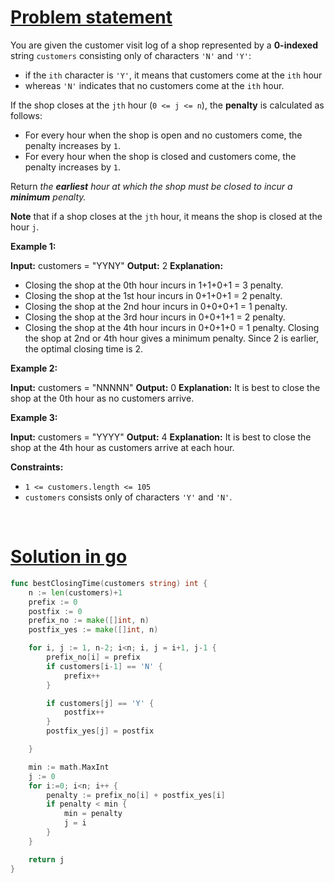 # [Problem statement](https://leetcode.com/problems/minimum-penalty-for-a-shop)

You are given the customer visit log of a shop represented by a **0-indexed** string `customers` consisting only of characters `'N'` and `'Y'`:

* if the `ith` character is `'Y'`, it means that customers come at the `ith` hour
* whereas `'N'` indicates that no customers come at the `ith` hour.

If the shop closes at the `jth` hour (`0 <= j <= n`), the **penalty** is calculated as follows:

* For every hour when the shop is open and no customers come, the penalty increases by `1`.
* For every hour when the shop is closed and customers come, the penalty increases by `1`.

Return _the **earliest** hour at which the shop must be closed to incur a **minimum** penalty._

**Note** that if a shop closes at the `jth` hour, it means the shop is closed at the hour `j`.

**Example 1:**


**Input:** customers = "YYNY"
**Output:** 2
**Explanation:** 
- Closing the shop at the 0th hour incurs in 1+1+0+1 = 3 penalty.
- Closing the shop at the 1st hour incurs in 0+1+0+1 = 2 penalty.
- Closing the shop at the 2nd hour incurs in 0+0+0+1 = 1 penalty.
- Closing the shop at the 3rd hour incurs in 0+0+1+1 = 2 penalty.
- Closing the shop at the 4th hour incurs in 0+0+1+0 = 1 penalty.
Closing the shop at 2nd or 4th hour gives a minimum penalty. Since 2 is earlier, the optimal closing time is 2.

**Example 2:**


**Input:** customers = "NNNNN"
**Output:** 0
**Explanation:** It is best to close the shop at the 0th hour as no customers arrive.

**Example 3:**


**Input:** customers = "YYYY"
**Output:** 4
**Explanation:** It is best to close the shop at the 4th hour as customers arrive at each hour.

**Constraints:**

* `1 <= customers.length <= 105`
* `customers` consists only of characters `'Y'` and `'N'`.

<br />

# [Solution in go](https://leetcode.com/submissions/detail/1186472996/)

```go
func bestClosingTime(customers string) int {
    n := len(customers)+1
    prefix := 0
    postfix := 0
    prefix_no := make([]int, n)
    postfix_yes := make([]int, n)

    for i, j := 1, n-2; i<n; i, j = i+1, j-1 {
        prefix_no[i] = prefix
        if customers[i-1] == 'N' {
            prefix++
        }

        if customers[j] == 'Y' {
            postfix++
        }
        postfix_yes[j] = postfix

    }

    min := math.MaxInt
    j := 0
    for i:=0; i<n; i++ {
        penalty := prefix_no[i] + postfix_yes[i]
        if penalty < min {
            min = penalty
            j = i
        }
    }

    return j
}
```